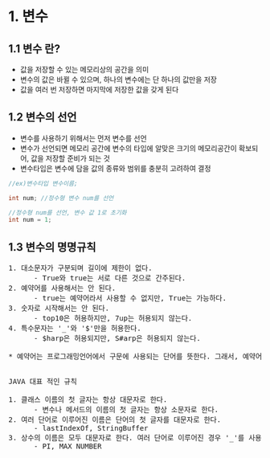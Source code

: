 
# 1. 변수

## 1.1 변수 란?
- 값을 저장할 수 있는 메모리상의 공간을 의미
- 변수의 값은 바뀔 수 있으며, 하나의 변수에는 단 하나의 값만을 저장
- 값을 여러 번 저장하면 마지막에 저장한 값을 갖게 된다

## 1.2 변수의 선언
- 변수를 사용하기 위해서는 먼저 변수를 선언
- 변수가 선언되면 메모리 공간에 변수의 타입에 알맞은 크기의 메모리공간이 확보되어, 값을 저장할 준비가 되는 것
- 변수타입은 변수에 담을 값의 종류와 범위를 충분히 고려하여 결정

```java
//ex)변수타입 변수이름;

int num; //정수형 변수 num를 선언

//정수형 num를 선언, 변수 값 1로 초기화
int num = 1; 
```

## 1.3 변수의 명명규칙
<pre>
1. 대소문자가 구분되며 길이에 제한이 없다.
      - True와 true는 서로 다른 것으로 간주된다.
2. 예약어를 사용해서는 안 된다.
      - true는 예약어라서 사용할 수 없지만, True는 가능하다.
3. 숫자로 시작해서는 안 된다.
      - top10은 허용하지만, 7up는 허용되지 않는다.
4. 특수문자는 '_'와 '$'만을 허용한다.
      - $harp은 허용되지만, S#arp은 허용되지 않는다.

* 예약어는 프로그래밍언어에서 구문에 사용되는 단어를 뜻한다. 그래서, 예약어는 이름으로 사용될 수 없다.
</pre>



<pre>

JAVA 대표 적인 규칙

1. 클래스 이름의 첫 글자는 항상 대문자로 한다.
      - 변수나 메서드의 이름의 첫 글자는 항상 소문자로 한다.
2. 여러 단어로 이루어진 이름은 단어의 첫 글자를 대문자로 한다.
      - lastIndexOf, StringBuffer
3. 상수의 이름은 모두 대문자로 한다. 여러 단어로 이루어진 경우 '_'를 사용하여 구분한다.
      - PI, MAX_NUMBER
</pre>
